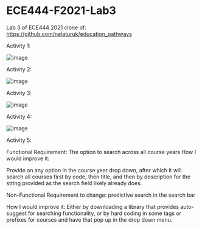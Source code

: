 # ECE444-F2021-Lab3

Lab 3 of ECE444 2021
clone of: https://github.com/nelaturuk/education_pathways

Activity 1:

![image](https://user-images.githubusercontent.com/34686490/135358606-eeb4b135-9fb7-42a4-b879-4138d89a3e03.png)

Activity 2:

![image](https://user-images.githubusercontent.com/34686490/135358714-8d7a5843-80ec-4b20-9805-bc015050c6b1.png)

Activity 3: 

![image](https://user-images.githubusercontent.com/34686490/135359089-71ff0d07-0e96-4563-9c6f-310c7f9c668b.png)

Activity 4:

![image](https://user-images.githubusercontent.com/34686490/135359423-1ca169b6-d63f-4ca5-87cf-3a1fd22230bf.png)



Activity 5:

Functional  Requirement: The option to search across all course years
How I would improve it:

Provide an any option in the course year drop down, after which it will search all courses first by code, then title, and then by description for the string provided as the search field likely already does.


Non-Functional Requirement to change: predictive search in the search bar

How I would improve it:
Either by downloading a library that provides auto-suggest for searching functionality, or by hard coding in some tags or prefixes for courses and have that pop up in the drop down menu.
